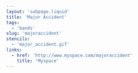 ```yaml
---
layout: 'subpage.liquid'
title: 'Major Accident'
tags:
  - 'bands'
slug: 'majoraccident'
stencils:
  - 'major_accident.gif'
links:
  - href: 'http://www.myspace.com/majoraccident'
    title: 'Myspace'
---
```

